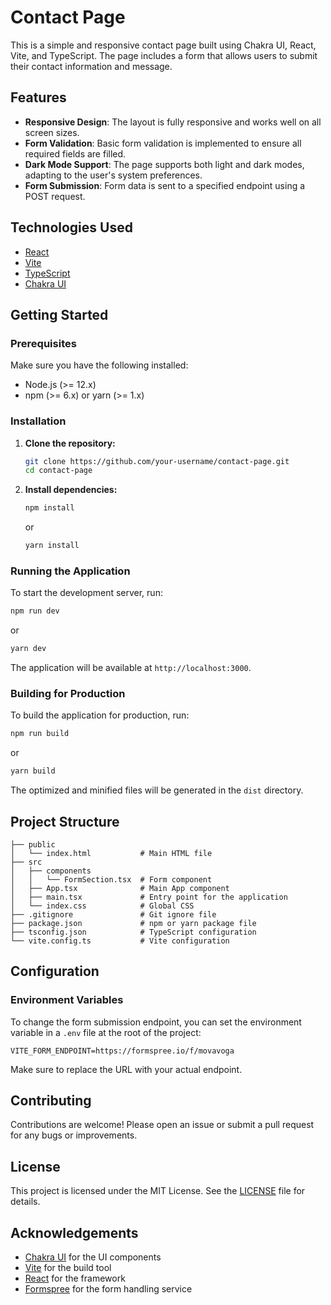 
# Contact Page

This is a simple and responsive contact page built using Chakra UI, React, Vite, and TypeScript. The page includes a form that allows users to submit their contact information and message.

## Features

- **Responsive Design**: The layout is fully responsive and works well on all screen sizes.
- **Form Validation**: Basic form validation is implemented to ensure all required fields are filled.
- **Dark Mode Support**: The page supports both light and dark modes, adapting to the user's system preferences.
- **Form Submission**: Form data is sent to a specified endpoint using a POST request.

## Technologies Used

- [React](https://reactjs.org/)
- [Vite](https://vitejs.dev/)
- [TypeScript](https://www.typescriptlang.org/)
- [Chakra UI](https://chakra-ui.com/)

## Getting Started

### Prerequisites

Make sure you have the following installed:

- Node.js (>= 12.x)
- npm (>= 6.x) or yarn (>= 1.x)

### Installation

1. **Clone the repository:**

    ```bash
    git clone https://github.com/your-username/contact-page.git
    cd contact-page
    ```

2. **Install dependencies:**

    ```bash
    npm install
    ```

    or

    ```bash
    yarn install
    ```

### Running the Application

To start the development server, run:

```bash
npm run dev
```

or

```bash
yarn dev
```

The application will be available at `http://localhost:3000`.

### Building for Production

To build the application for production, run:

```bash
npm run build
```

or

```bash
yarn build
```

The optimized and minified files will be generated in the `dist` directory.

## Project Structure

```plaintext
├── public
│   └── index.html           # Main HTML file
├── src
│   ├── components
│   │   └── FormSection.tsx  # Form component
│   ├── App.tsx              # Main App component
│   ├── main.tsx             # Entry point for the application
│   └── index.css            # Global CSS
├── .gitignore               # Git ignore file
├── package.json             # npm or yarn package file
├── tsconfig.json            # TypeScript configuration
└── vite.config.ts           # Vite configuration
```

## Configuration

### Environment Variables

To change the form submission endpoint, you can set the environment variable in a `.env` file at the root of the project:

```plaintext
VITE_FORM_ENDPOINT=https://formspree.io/f/movavoga
```

Make sure to replace the URL with your actual endpoint.

## Contributing

Contributions are welcome! Please open an issue or submit a pull request for any bugs or improvements.

## License

This project is licensed under the MIT License. See the [LICENSE](LICENSE) file for details.

## Acknowledgements

- [Chakra UI](https://chakra-ui.com/) for the UI components
- [Vite](https://vitejs.dev/) for the build tool
- [React](https://reactjs.org/) for the framework
- [Formspree](https://formspree.io/) for the form handling service
```
